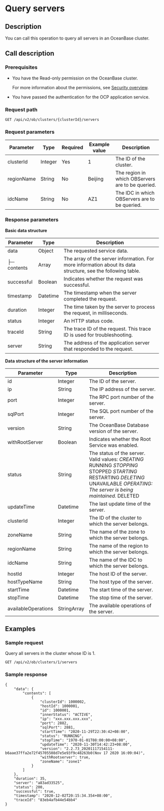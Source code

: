 Query servers
==================================

**Description**
------------------------------------

You can call this operation to query all servers in an OceanBase cluster.

**Call description**
-----------------------------------------

### Prerequisites

* You have the Read-only permission on the OceanBase cluster.

  For more information about the permissions, see [Security overview](../../4.user-guide-2/3.features/9.system-management-features-1/5.security-overview.md).
  
* You have passed the authentication for the OCP application service.

### Request path

`GET /api/v2/ob/clusters/{clusterId}/servers`

### Request parameters

| Parameter  |  Type   | Required | Example value |                   Description                    |
|------------|---------|----------|---------------|--------------------------------------------------|
| clusterId  | Integer | Yes      | 1             | The ID of the cluster.                           |
| regionName | String  | No       | Beijing       | The region in which OBServers are to be queried. |
| idcName    | String  | No       | AZ1           | The IDC in which OBServers are to be queried.    |

### Response parameters

**Basic data structure**

|  Parameter  |   Type   |                                                 Description                                                  |
|-------------|----------|--------------------------------------------------------------------------------------------------------------|
| data        | Object   | The requested service data.                                                                                  |
| ├─ contents | Array    | The array of the server information. For more information about its data structure, see the following table. |
| successful  | Boolean  | Indicates whether the request was successful.                                                                |
| timestamp   | Datetime | The timestamp when the server completed the request.                                                         |
| duration    | Integer  | The time taken by the server to process the request, in milliseconds.                                        |
| status      | Integer  | An HTTP status code.                                                                                         |
| traceId     | String   | The trace ID of the request. This trace ID is used for troubleshooting.                                      |
| server      | String   | The address of the application server that responded to the request.                                         |

**Data structure of the server information**

|      Parameter      |    Type     |                                                                                                                                                                                                                                                                                                Description                                                                                                                                                                                                                                                                                                 |
|---------------------|-------------|------------------------------------------------------------------------------------------------------------------------------------------------------------------------------------------------------------------------------------------------------------------------------------------------------------------------------------------------------------------------------------------------------------------------------------------------------------------------------------------------------------------------------------------------------------------------------------------------------------|
| id                  | Integer     | The ID of the server.                                                                                                                                                                                                                                                                                                                                                                                                                                                                                                                                                                                      |
| ip                  | String      | The IP address of the server.                                                                                                                                                                                                                                                                                                                                                                                                                                                                                                                                                                              |
| port                | Integer     | The RPC port number of the server.                                                                                                                                                                                                                                                                                                                                                                                                                                                                                                                                                                         |
| sqlPort             | Integer     | The SQL port number of the server.                                                                                                                                                                                                                                                                                                                                                                                                                                                                                                                                                                         |
| version             | String      | The OceanBase Database version of the server.                                                                                                                                                                                                                                                                                                                                                                                                                                                                                                                                                              |
| withRootServer      | Boolean     | Indicates whether the Root Service was enabled.                                                                                                                                                                                                                                                                                                                                                                                                                                                                                                                                                            |
| status              | String      | The status of the server.  Valid values: *CREATING* RUNNING   *STOPPING* STOPPED   *STARTING* RESTARTING   *DELETING* UNAVAILABLE   *OPERATING: The server is being maintained.* DELETED    |
| updateTime          | Datetime    | The last update time of the server.                                                                                                                                                                                                                                                                                                                                                                                                                                                                                                                                                                        |
| clusterId           | Integer     | The ID of the cluster to which the server belongs.                                                                                                                                                                                                                                                                                                                                                                                                                                                                                                                                                         |
| zoneName            | String      | The name of the zone to which the server belongs.                                                                                                                                                                                                                                                                                                                                                                                                                                                                                                                                                          |
| regionName          | String      | The name of the region to which the server belongs.                                                                                                                                                                                                                                                                                                                                                                                                                                                                                                                                                        |
| idcName             | String      | The name of the IDC to which the server belongs.                                                                                                                                                                                                                                                                                                                                                                                                                                                                                                                                                           |
| hostId              | Integer     | The host ID of the server.                                                                                                                                                                                                                                                                                                                                                                                                                                                                                                                                                                                 |
| hostTypeName        | String      | The host type of the server.                                                                                                                                                                                                                                                                                                                                                                                                                                                                                                                                                                               |
| startTime           | Datetime    | The start time of the server.                                                                                                                                                                                                                                                                                                                                                                                                                                                                                                                                                                              |
| stopTime            | Datetime    | The stop time of the server.                                                                                                                                                                                                                                                                                                                                                                                                                                                                                                                                                                               |
| availableOperations | StringArray | The available operations of the server.                                                                                                                                                                                                                                                                                                                                                                                                                                                                                                                                                                    |

**Examples**
---------------------------------

### Sample request

Query all servers in the cluster whose ID is 1.

`GET /api/v2/ob/clusters/1/servers`

### Sample response

```unknow
{
    "data": {
        "contents": [
            {
                "clusterId": 1000002,
                "hostId": 1000001,
                "id": 1000001,
                "innerStatus": "ACTIVE",
                "ip": "xxx.xxx.xxx.xxx",
                "port": 2882,
                "sqlPort": 2881,
                "startTime": "2020-11-29T22:30:42+08:00",
                "status": "RUNNING",
                "stopTime": "1970-01-01T08:00:00+08:00",
                "updateTime": "2020-11-30T14:42:23+08:00",
                "version": "2.2.73_20201117154111-b6aae37ffa2e72f45705508d7e5e93f9c48263b0(Nov 17 2020 16:09:04)",
                "withRootserver": true,
                "zoneName": "zone1"
            }
        ]
    },
    "duration": 35,
    "server": "a83ad33525",
    "status": 200,
    "successful": true,
    "timestamp": "2020-12-02T20:15:34.354+08:00",
    "traceId": "83eb4afb44e54bb4"
}
```
